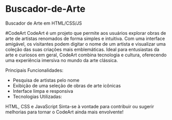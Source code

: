 # Buscador-de-Arte

Buscador de Arte em HTML/CSS/JS

#CodeArt
CodeArt é um projeto que permite aos usuários explorar obras de arte de artistas renomados de forma simples e intuitiva. Com uma interface amigável, os visitantes podem digitar o nome de um artista e visualizar uma coleção das suas criações mais emblemáticas. Ideal para entusiastas da arte e curiosos em geral, CodeArt combina tecnologia e cultura, oferecendo uma experiência imersiva no mundo da arte clássica.

Principais Funcionalidades:

- Pesquisa de artistas pelo nome
- Exibição de uma seleção de obras de arte icônicas
- Interface limpa e responsiva
- Tecnologias Utilizadas:

HTML, CSS e JavaScript
Sinta-se à vontade para contribuir ou sugerir melhorias para tornar o CodeArt ainda mais envolvente!
